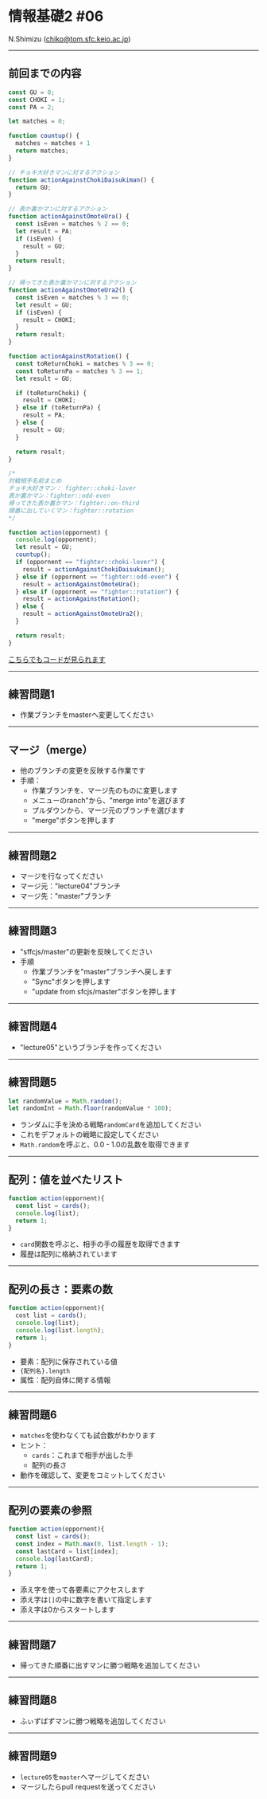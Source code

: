 # 情報基礎2 #06

N.Shimizu (chiko@tom.sfc.keio.ac.jp)

---

## 前回までの内容

~~~javascript
const GU = 0;
const CHOKI = 1;
const PA = 2;

let matches = 0;

function countup() {
  matches = matches + 1
  return matches;
}

// チョキ大好きマンに対するアクション
function actionAgainstChokiDaisukiman() {
  return GU;
}

// 表か裏かマンに対するアクション
function actionAgainstOmoteUra() {
  const isEven = matches % 2 == 0;
  let result = PA;
  if (isEven) {
    result = GU;
  }
  return result;
}

// 帰ってきた表か裏かマンに対するアクション
function actionAgainstOmoteUra2() {
  const isEven = matches % 3 == 0;
  let result = GU;
  if (isEven) {
    result = CHOKI;
  }
  return result;
}

function actionAgainstRotation() {
  const toReturnChoki = matches % 3 == 0;
  const toReturnPa = matches % 3 == 1;
  let result = GU;

  if (toReturnChoki) {
    result = CHOKI;
  } else if (toReturnPa) {
    result = PA;
  } else {
    result = GU;
  }

  return result;
}

/*
対戦相手名前まとめ
チョキ大好きマン： fighter::choki-lover 
表か裏かマン：fighter::odd-even
帰ってきた表か裏かマン：fighter::on-third
順番に出していくマン：fighter::rotation
*/

function action(oppornent) {
  console.log(oppornent);
  let result = GU;
  countup();
  if (oppornent == "fighter::choki-lover") {
    result = actionAgainstChokiDaisukiman();
  } else if (oppornent == "fighter::odd-even") {
    result = actionAgainstOmoteUra();
  } else if (oppornent == "fighter::rotation") {
    result = actionAgainstRotation();
  } else {
    result = actionAgainstOmoteUra2();
  }

  return result;
}
~~~

[こちらでもコードが見られます](https://gist.github.com/chikoski/005768dd5294043ab8b72a4e54cd8b28)

---

## 練習問題1

* 作業ブランチをmasterへ変更してください

---

## マージ（merge）

* 他のブランチの変更を反映する作業です
* 手順：
  * 作業ブランチを、マージ先のものに変更します
  * メニューのranch"から、"merge into"を選びます
  * プルダウンから、マージ元のブランチを選びます
  * "merge"ボタンを押します

---

## 練習問題2

* マージを行なってください
* マージ元："lecture04"ブランチ
* マージ先："master"ブランチ

---

## 練習問題3

* "sffcjs/master"の更新を反映してください
* 手順
  * 作業ブランチを"master"ブランチへ戻します
  * "Sync"ボタンを押します
  * "update from sfcjs/master"ボタンを押します

---

## 練習問題4

* "lecture05"というブランチを作ってください

---

## 練習問題5

~~~javascript
let randomValue = Math.random();
let randomInt = Math.floor(randomValue * 100);
~~~

* ランダムに手を決める戦略`randomCard`を追加してください
* これをデフォルトの戦略に設定してください
* `Math.random`を呼ぶと、0.0 - 1.0の乱数を取得できます

---

## 配列：値を並べたリスト

~~~javascript
function action(oppornent){
  const list = cards();
  console.log(list);
  return 1;
}
~~~

* `card`関数を呼ぶと、相手の手の履歴を取得できます
* 履歴は配列に格納されています

---

## 配列の長さ：要素の数

~~~javascript
function action(oppornent){
  cost list = cards();
  console.log(list);
  console.log(list.length);
  return 1;
}
~~~

* 要素：配列に保存されている値
* `{配列名}.length`
* 属性：配列自体に関する情報

---

## 練習問題6

* `matches`を使わなくても試合数がわかります
* ヒント：
   * `cards`：これまで相手が出した手
   * 配列の長さ  
* 動作を確認して、変更をコミットしてください

---

## 配列の要素の参照

~~~javascript
function action(oppornent){
  const list = cards();
  const index = Math.max(0, list.length - 1);
  const lastCard = list[index];
  console.log(lastCard);
  return 1;
}
~~~

* 添え字を使って各要素にアクセスします
* 添え字は`[]`の中に数字を書いて指定します
* 添え字は0からスタートします

---

## 練習問題7

* 帰ってきた順番に出すマンに勝つ戦略を追加してください

---

## 練習問題8

* ふぃずばずマンに勝つ戦略を追加してください

---

## 練習問題9

* `lecture05`を`master`へマージしてください
* マージしたらpull requestを送ってください

